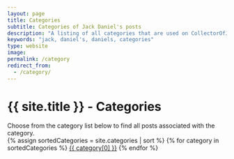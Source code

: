 ```yaml
---
layout: page
title: Categories
subtitle: Categories of Jack Daniel's posts
description: "A listing of all categories that are used on CollectorOfJack.com"
keywords: "jack, daniel's, daniels, categories"
type: website
image: 
permalink: /category
redirect_from:
  - /category/
---
```

<h1>{{ site.title }} - Categories</h1>

<div class="row listrecent">
  <div class="section-title col-md-12 mt-4">
    Choose from the category list below to find all posts associated with the category.
  </div>
</div>

<div class="row listrecent">
  <div class="section-title col-md-12 mt-4">
  {% assign sortedCategories = site.categories | sort %}
  {% for category in sortedCategories %}
    <a href="{{site.baseurl}}/category/{{ category[0] | url_escape | strip | slugify }}/" id="{{ category[0] | replace: " ","-" }}" class="btn-primary btn-category">{{ category[0] }}</a>
  {% endfor %}
  </div>
</div>